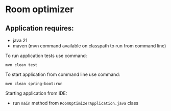 # Room optimizer

## Application requires: 

- java 21
- maven (mvn command available on classpath to run from command line)

To run application tests use command:

`mvn clean test`

To start application from command line use command:

`mvn clean spring-boot:run`

Starting application from IDE:
- run `main` method from `RoomOptimizerApplication.java` class